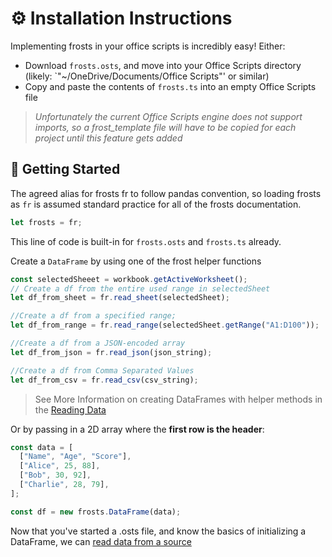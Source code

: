 # ⚙️ Installation Instructions

Implementing frosts in your office scripts is incredibly easy! Either:

- Download `frosts.osts`, and move into your Office Scripts directory (likely: `"~/OneDrive/Documents/Office Scripts"' or similar)
- Copy and paste the contents of `frosts.ts` into an empty Office Scripts file

> *Unfortunately the current Office Scripts engine does not support imports, so a frost_template file will have to be copied for each project until this feature gets added*

## 🚀 Getting Started

The agreed alias for frosts fr to follow pandas convention, so loading frosts as `fr` is assumed standard practice for all of the frosts documentation.

```ts
let frosts = fr;
```

This line of code is built-in for `frosts.osts` and `frosts.ts` already.

Create a `DataFrame` by using one of the frost helper functions

```ts
const selectedSheeet = workbook.getActiveWorksheet();
// Create a df from the entire used range in selectedSheet
let df_from_sheet = fr.read_sheet(selectedSheet);

//Create a df from a specified range;
let df_from_range = fr.read_range(selectedSheet.getRange("A1:D100"));

//Create a df from a JSON-encoded array
let df_from_json = fr.read_json(json_string);

//Create a df from Comma Separated Values
let df_from_csv = fr.read_csv(csv_string);
```

> See More Information on creating DataFrames with helper methods in the [Reading Data](api_reference/other_methods.md)

Or by passing in a 2D array where the **first row is the header**:

```ts
const data = [
  ["Name", "Age", "Score"],
  ["Alice", 25, 88],
  ["Bob", 30, 92],
  ["Charlie", 28, 79],
];

const df = new frosts.DataFrame(data);
```

Now that you've started a .osts file, and know the basics of initializing a DataFrame, we can [read data from a source](api_reference/other_functions.md)

